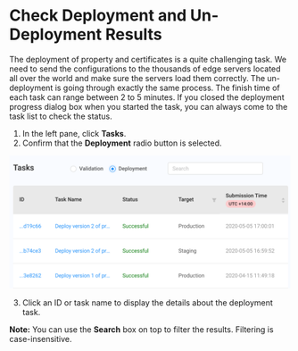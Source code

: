 <!--?xml version="1.0" encoding="utf-8"?-->

# Check Deployment and Un-Deployment Results

The deployment of property and certificates is a quite challenging task. We need to send the configurations to the thousands of edge servers located all over the world and make sure the servers load them correctly. The un-deployment is going through exactly the same process. The finish time of each task can range between 2 to 5 minutes. If you closed the deployment progress dialog box when you started the task, you can always come to the task list to check the status.

1. In the left pane, click **Tasks**.
2. Confirm that the **Deployment** radio button is selected.

<p align="center"><img src="/docs/resources/images/deployment_tasks.png" alt="Deployment Tasks" width="900"></p>
 
3. Click an ID or task name to display the details about the deployment task.

**Note:** You can use the **Search** box on top to filter the results. Filtering is  case-insensitive.

